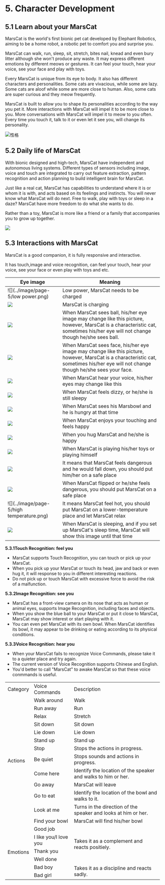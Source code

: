 # 5. Character Development

## 5.1 Learn about your MarsCat

MarsCat is the world's first bionic pet cat developed by Elephant Robotics, aiming to be a home robot, a robotic pet to comfort you and surprise you.

MarsCat can walk, run, sleep, sit, stretch, bites nail, knead and even bury litter although she won't produce any waste. It may express different emotions by different meows or gestures. It can feel your touch, hear your voice, see your face and play with toys.

Every MarsCat is unique from its eye to body. It also has different characters and personalities. Some cats are vivacious, while some are lazy. Some cats are aloof while some are more close to human. Also, some cats are super curious and they meow frequently.

MarsCat is built to allow you to shape its personalities according to the way you pet it. More interactions with MarsCat will impel it to be more close to you. More conversations with MarsCat will impel it to meow to you often. Every time you touch it, talk to it or even let it see you, will change its personality.

![性格](../image/page-5/5-1.png)

## 5.2 Daily life of MarsCat

With bionic designed and high-tech, MarsCat have independent and autonomous living systems. Different types of sensors including image, voice and touch are integrated to carry out feature extraction, pattern recognition and action planning to build intelligent brain for MarsCat.

Just like a real cat, MarsCat has capabilities to understand where it is or whom it is with, and acts based on its feelings and instincts. You will never know what MarsCat will do next. Free to walk, play with toys or sleep in a daze? MarsCat have more freedom to do what she wants to do.

Rather than a toy, MarsCat is more like a friend or a family that accompanies you to grow up together.

![](../image/page-5/5-2.png)

## 5.3 Interactions with MarsCat

MarsCat is a good companion, it is fully responsive and interactive.

It has touch,image and voice recognition, can feel your touch, hear your voice, see your face or even play with toys and etc.

| Eye image                                          | Meaning                                                                                                                                                                               |
| -------------------------------------------------- | ------------------------------------------------------------------------------------------------------------------------------------------------------------------------------------- |
| ![](../image/page-5/low power.png) | Low power, MarsCat needs to be charged                                                                                                                                                |
| ![](../image/page-5/charge.png)           | MarsCat is charging                                                                                                                                                                   |
| ![](../image/page-5/ball.png)             | When MarsCat sees ball, his/her eye image may change like this picture, however, MarsCat is a characteristic cat, sometimes his/her eye will not change though he/she sees ball.      |
| ![](../image/page-5/face.png)             | When MarsCat sees face, his/her eye image may change like this picture, however, MarsCat is a characteristic cat, sometimes his/her eye will not change though he/she sees your face. |
| ![](../image/page-5/voice.png)            | When MarsCat hear your voice, his/her eyes may change like this                                                                                                                       |
| ![](../image/page-5/dizzy.png)            | When MarsCat feels dizzy, or he/she is still sleepy                                                                                                                                   |
| ![](../image/page-5/hungry.png)           | When MarsCat sees his Marsbowl and he is hungry at that time                                                                                                                          |
| ![](../image/page-5/heart.png)            | When MarsCat enjoys your touching and feels happy                                                                                                                                     |
| ![](../image/page-5/hug.png)              | When you hug MarsCat and he/she is happy                                                                                                                                              |
| ![](../image/page-5/teaser.png)           | When MarsCat is playing his/her toys or playing himself                                                                                                                               |
| ![](../image/page-5/edge.png)             | It means that MarsCat feels dangerous and he would fall down, you should put him/her on a safe place                                                                                  |
| ![](../image/page-5/flip.png)             | When MarsCat flipped or he/she feels dangerous, you should put MarsCat on a safe place                                                                                                |
| ![](../image/page-5/high temperature.png) | It means MarsCat feel hot, you should put MarsCat on a lower-temperature place and let MarsCat relax                                                                                  |
| ![](../image/page-5/sleep.png)            | When MarsCat is sleeping, and if you set up MarsCat's sleep time, MarsCat will show this image until that time                                                                        |

**5.3.1Touch Recognition: feel you**

- MarsCat supports Touch Recognition, you can touch or pick up your MarsCat.
- When you pick up your MarsCat or touch its head, jaw and back or even hug it, it will response to you in different interesting reactions.
- Do not pick up or touch MarsCat with excessive force to avoid the risk of a malfunction.

**5.3.2Image Recognition: see you**

- MarsCat has a front-view camera on its nose that acts as human or animal eyes, supports Image Recognition, including faces and objects.
- When you show the blue ball to your MarsCat or put it close to MarsCat, MarsCat may show interest or start playing with it.
- You can even pet MarsCat with its own bowl. When MarsCat identifies its bowl, it may appear to be drinking or eating according to its physical conditions.

**5.3.3Voice Recognition: hear you**

- When your MarsCat fails to recognize Voice Commands, please take it to a quieter place and try again.
- The current version of Voice Recognition supports Chinese and English.
- You'd better to call "MarsCat" to awake MarsCat so that these voice conmmands is useful.

<table>
<tr>
	<td>Category</td>
	<td>Voice Commands</td>
	<td>Description</td>
</tr>
<tr>
	<td rowspan="13">Actions</td>
	<td>Walk around</td>
	<td>Walk</td>
</tr>
<tr>
	<td>Run away</td>
	<td>Run</td>
</tr>
<tr>
	<td>Relax</td>
	<td>Stretch</td>
</tr>
<tr>
	<td>Sit down</td>
	<td>Sit down</td>
</tr>
<tr>
	<td>Lie down</td>
	<td>Lie down</td>
</tr>
<tr>
	<td>Stand up</td>
	<td>Stand up</td>
</tr>
<tr>
	<td>Stop</td>
	<td>Stops the actions in progress.</td>
</tr>
<tr>
	<td>Be quiet</td>
	<td>Stops sounds and actions in progress.</td>
</tr>
<tr>
	<td>Come here</td>
	<td>Identify the location of the speaker and walks to him or her.</td>
</tr>
<tr>
	<td>Go away</td>
	<td>MarsCat will leave</td>
</tr>
<tr>
	<td>Go to eat</td>
	<td>Identify the location of the bowl and walks to it.</td>
</tr>
<tr>
	<td>Look at me</td>
	<td>Turns in the direction of the speaker and looks at him or her.</td>
</tr>
<tr>
	<td>Find your bowl</td>
	<td>MarsCat will find his/her bowl</td>
</tr>
<tr>
	<td rowspan="6">Emotions</td>
	<td>Good job</td>
	<td rowspan="4">Takes it as a complement and reacts positiely.</td>
</tr>
<tr>
	<td>I like you/I love you</td>
</tr>
<tr>
	<td>Thank you</td>
</tr>
<tr>
	<td>Well done</td>
</tr>
<tr>
	<td>Bad boy</td>
	<td rowspan="2">Takes it as a discipline and reacts sadly.</td>
</tr>
<tr>
	<td>Bad girl</td>
</tr>
</table>


